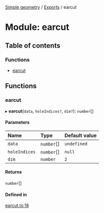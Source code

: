 [Simple geometry](../README.md) / [Exports](../modules.md) / earcut

# Module: earcut

## Table of contents

### Functions

- [earcut](earcut.md#earcut)

## Functions

### earcut

▸ **earcut**(`data`, `holeIndices?`, `dim?`): `number`[]

#### Parameters

| Name | Type | Default value |
| :------ | :------ | :------ |
| `data` | `number`[] | `undefined` |
| `holeIndices` | `number`[] | `null` |
| `dim` | `number` | `2` |

#### Returns

`number`[]

#### Defined in

[earcut.ts:18](https://github.com/RodionNikolaev/simple-geometry/blob/670e0f4/src/earcut.ts#L18)
